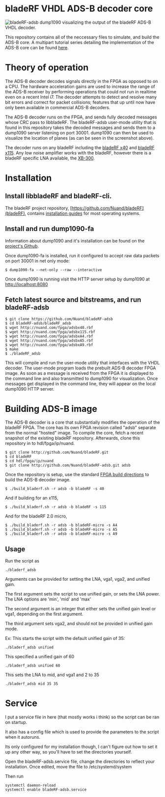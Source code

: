# bladeRF VHDL ADS-B decoder core

![bladeRF-adsb](https://raw.githubusercontent.com/Nuand/bladeRF-adsb/master/images/bladerf_adsb.png)
dump1090 visualizing the output of the bladeRF ADS-B VHDL decoder.

This repository contains all of the neccessary files to simulate, and build the ADS-B core. A multipart tutorial series detailing the implementation of the ADS-B core can be found [here](http://nuand.com/adsb).

# Theory of operation

The ADS-B decoder decodes signals directly in the FPGA as opposed to on a CPU. The hardware acceleration gains are used to increase the range of the ADS-B receiver by performing operations that could not run in realtime even on a recent Intel i7. The decoder attempts to detect and resolve many bit errors and correct for packet collisions; features that up until now have only been available in commercial ADS-B decoders.

The ADS-B decoder runs on the FPGA, and sends fully decoded messages whose CRC pass to libbladeRF. The bladeRF-adsb user-mode utility that is found in this repository takes the decoded messages and sends them to a dump1090 server listening on port 30001. dump1090 can then be used to visualize the location of planes (as can be seen in the screenshot above).

The decoder runs on any bladeRF including the [bladeRF x40](https://www.nuand.com/blog/product/bladerf-x40/) and [bladeRF x115](https://www.nuand.com/blog/product/bladerf-x115/). Any low noise amplifier works with the bladeRF, however there is a bladeRF specific LNA available, the [XB-300](https://www.nuand.com/blog/product/amplifier/).


# Installation

## Install libbladeRF and bladeRF-cli.

The bladeRF project repository, [https://github.com/Nuand/bladeRF](bladeRF), contains [installation guides](https://github.com/Nuand/bladeRF/wiki#Getting_Started) for most operating systems.

## Install and run dump1090-fa

Information about dump1090 and it's installation can be found on the [project's Github](https://github.com/flightaware/dump1090.git).

Once dump1090-fa is installed, run it configured to accept raw data packets on port 30001 in net only mode:

````
$ dump1090-fa --net-only --raw --interactive
````

Once dump1090 is running visit the HTTP server setup by dump1090 at [http://localhost:8080](/http://localhost:8080/)

## Fetch latest source and bitstreams, and run bladeRF-adsb

````
$ git clone https://github.com/Nuand/bladeRF-adsb
$ cd bladeRF-adsb/bladeRF_adsb
$ wget http://nuand.com/fpga/adsbx40.rbf
$ wget http://nuand.com/fpga/adsbx115.rbf
$ wget http://nuand.com/fpga/adsbxA4.rbf
$ wget http://nuand.com/fpga/adsbxA5.rbf
$ wget http://nuand.com/fpga/adsbxA9.rbf
$ make
$ ./bladeRF_adsb
````

This will compile and run the user-mode utility that interfaces with the VHDL decoder. The user-mode program loads the prebuilt ADS-B decoder FPGA image. As soon as a message is received from the FPGA it is displayed to the command line and also transmitted to dump1090 for visualization. Once messages get displayed in the command line, they will appear on the local dump1090 HTTP server.

# Building ADS-B image

The ADS-B decoder is a core that substantially modifies the operation of the bladeRF FPGA. The core has its own FPGA revision called "adsb" separate from the normal "hosted" image. To compile the core, fetch a recent snapshot of the existing bladeRF repository. Afterwards, clone this repository in to hdl/fpga/ip/nuand.

````
$ git clone http://github.com/Nuand/bladeRF.git
$ cd bladeRF
$ cd hdl/fpga/ip/nuand
$ git clone http://github.com/Nuand/bladeRF-adsb.git adsb
````

Once the repository is setup, use the standard [FPGA build directions](https://github.com/Nuand/bladeRF/tree/master/hdl) to build the ADS-B decoder image.

````
$ ./build_bladerf.sh -r adsb -b bladeRF -s 40
````

And if building for an x115,

````
$ ./build_bladerf.sh -r adsb -b bladeRF -s 115
````

And for the bladeRF 2.0 micro,
````
$ ./build_bladerf.sh -r adsb -b bladeRF-micro -s A4
$ ./build_bladerf.sh -r adsb -b bladeRF-micro -s A5
$ ./build_bladerf.sh -r adsb -b bladeRF-micro -s A9
````

## Usage

Run the script as
 
```
./bladerf_adsb
```

Arguments can be provided for setting the LNA, vga1, vga2, and unified gain.

The first argument sets the script to use unified gain, or  sets the LNA power. The LNA options are 'min', 'mid' and 'max'


The second argument is an integer that either sets the unified gain level or vga1, depending on the first argument.

The third argument sets vga2, and should not be provided in unified gain mode.

Ex: This starts the script with the default unified gain of 35:

```
./bladerf_adsb unified
```

This specified a unified gain of 60

```
./bladerf_adsb unified 60
```

This sets the LNA to mid, and vga1 and 2 to 35

```
./bladerf_adsb mid 35 35
```

# Service

I put a service file in here (that mostly works i think) so the script can be ran on startup.

It also has a config file which is used to provide the parameters to the script when it autoruns.

Its only configured for my installation though, I can't figure out how to set it up any other way, so you'll have to set the directories yourself.

Open the bladeRF-adsb.service file, change the directories to reflect your installation. Once edited, move the file to /etc/systemd/system

Then run

```
systemctl daemon-reload
systemctl enable bladeRF-adsb.service
```

